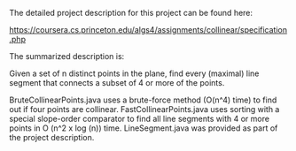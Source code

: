The detailed project description for this project can be found here:

https://coursera.cs.princeton.edu/algs4/assignments/collinear/specification.php

The summarized description is:

Given a set of n distinct points in the plane, find every (maximal) line segment that connects a subset of 4 or more of the points.
 
 BruteCollinearPoints.java uses a brute-force method (O(n^4) time) to find out if four points are collinear.
 FastCollinearPoints.java uses sorting with a special slope-order comparator to find all line segments with 4 or more points in O (n^2 x log (n)) time.
 LineSegment.java was provided as part of the project description.
 
